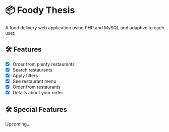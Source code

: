# :package: Foody Thesis

A food delivery web application using PHP and MySQL and adaptive to each user. <br />

##  :hammer_and_wrench: Features
- [x] Order from plenty restaurants <br />
- [x] Search restaurants <br />
- [x] Apply filters <br />
- [x] See restaurant menu <br />
- [x] Order from restaurants
- [x] Details about your order

##  :hammer_and_wrench: Special Features
Upcoming...

